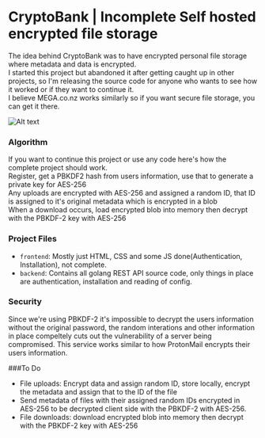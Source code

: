 # CryptoBank | Incomplete Self hosted encrypted file storage

The idea behind CryptoBank was to have encrypted personal file storage where metadata and data is encrypted.  
I started this project but abandoned it after getting caught up in other projects, so I'm releasing the source code for anyone who wants to see how it worked or if they want to continue it.  
I believe MEGA.co.nz works similarly so if you want secure file storage, you can get it there.  

![Alt text](https://i.imgur.com/CFD6sEP.png?raw=true "Install")

### Algorithm
If you want to continue this project or use any code here's how the complete project should work.  
Register, get a PBKDF2 hash from users information, use that to generate a private key for AES-256  
Any uploads are encrypted with AES-256 and assigned a random ID, that ID is assigned to it's original metadata which is encrypted in a blob  
When a download occurs, load encrypted blob into memory then decrypt with the PBKDF-2 key with AES-256  

### Project Files

* `frontend`: Mostly just HTML, CSS and some JS done(Authentication, Installation), not complete.
* `backend`: Contains all golang REST API source code, only things in place are authentication, installation and reading of config.

### Security
 Since we're using PBKDF-2 it's impossible to decrypt the users information without the original password, the random interations and other information in place compeltely cuts out the vulnerability of a server being compromised.
 This service works similar to how ProtonMail encrypts their users information.

###To Do
* File uploads: Encrypt data and assign random ID, store locally, encrypt the metadata and assign that to the ID of the file
* Send metadata of files with their assigned random IDs encrypted in AES-256 to be decrypted client side with the PBKDF-2 with AES-256.
* File downloads: download encrypted blob into memory then decrypt with the PBKDF-2 key with AES-256
